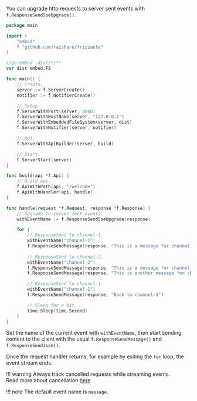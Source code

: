 You can upgrade http requests to server sent events with `f.ResponseSendSseUpgrade()`.

```go
package main

import (
	"embed"
	f "github.com/razshare/frizzante"
)

//go:embed .dist/*/**
var dist embed.FS

func main() {
	// Create.
	server := f.ServerCreate()
	notifier := f.NotifierCreate()

	// Setup.
	f.ServerWithPort(server, 8080)
	f.ServerWithHostName(server, "127.0.0.1")
	f.ServerWithEmbeddedFileSystem(server, dist)
	f.ServerWithNotifier(server, notifier)

	// Api.
	f.ServerWithApiBuilder(server, build)

	// Start.
	f.ServerStart(server)
}

func build(api *f.Api) {
    // Build api.
	f.ApiWithPath(api, "/welcome")
	f.ApiWithHandler(api, handle)
}

func handle(request *f.Request, response *f.Response) {
    // Upgrade to server sent events.
    withEventName := f.ResponseSendSseUpgrade(response)

    for {
        // ResponseSend to channel-1.
        withEventName("channel-1")
        f.ResponseSendMessage(response, "This is a message for channel-1")
        
        // ResponseSend to channel-2.
        withEventName("channel-2")
        f.ResponseSendMessage(response, "This is a message for channel-2")
        f.ResponseSendMessage(response, "This is another message for channel-2")

        // ResponseSend to channel-1.
        withEventName("channel-1")
        f.ResponseSendMessage(response, "Back to channel-1")

        // Sleep for a bit.
        time.Sleep(time.Second)
    }
}
```

Set the name of the current event with `withEventName`, 
then start sending content to the client with the usual `f.ResponseSendMessage()` and `f.ResponseSendJson()`.


Once the request handler returns, 
for example by exiting the `for` loop, 
the event stream ends.

!!! warning
    Always track cancelled requests while streaming events.<br/>
    Read more about cancellation [here](./cancellation.md).

!!! note
    The default event name is `message`.
